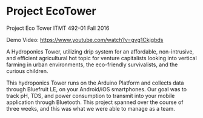 # Project EcoTower
Project Eco Tower ITMT 492-01 Fall 2016

Demo Video: https://www.youtube.com/watch?v=gvg1Ckjgbds

A Hydroponics Tower, utilizing drip system for an affordable, non-intrusive, and efficient agricultural hot topic for venture capitalists looking into vertical farming in urban environments, the eco-friendly survivalists, and the curious children.

This hydroponics Tower runs on the Arduino Platform and collects data through Bluefruit LE, on your Android/iOS smartphones. Our goal was to track pH, TDS, and power consumption to transmit into your mobile application through Bluetooth. This project spanned over the course of three weeks, and this was what we were able to manage as a team.
